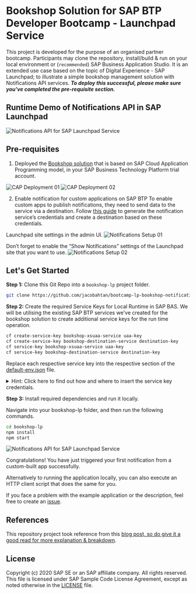# Bookshop Solution for SAP BTP Developer Bootcamp - Launchpad Service

This project is developed for the purpose of an organised partner bootcamp. Participants may clone the repository, install/build & run on your local environment or (`recommended`) SAP Business Application Studio. It is an extended use case based on the topic of Digital Experience - SAP Launchpad; to illustrate a simple bookshop management solution with Notifications API services. _**To deploy this successful, please make sure you've completed the pre-requisite section.**_

## Runtime Demo of Notifications API in SAP Launchpad
![Notifications API for SAP Launchpad Service](https://user-images.githubusercontent.com/8436161/143732756-f79f8931-a706-4ff4-998e-b1a6ec74a344.png?raw=true)

## Pre-requisites
1. Deployed the [Bookshop solution](https://github.com/jacobahtan/bootcamp-cap-bookshop) that is based on SAP Cloud Application Programming model, in your SAP Business Technology Platform trial account.


![CAP Deployment 01](https://user-images.githubusercontent.com/8436161/143733017-f38d3bea-5498-473d-aa1f-4f446f72c64c.png?raw=true)
![CAP Deployment 02](https://user-images.githubusercontent.com/8436161/143733030-dc069dbc-053f-41ff-92bd-9aef32c68dcc.png?raw=true)


2. Enable notification for custom applications on SAP BTP
To enable custom apps to publish notifications, they need to send data to the service via a destination.
Follow [this guide](https://help.sap.com/viewer/8c8e1958338140699bd4811b37b82ece/Cloud/en-US/d5429a2a5d9a4425a461aa06c4ee84e4.html) to generate the notification service’s credentials and create a destination based on these credentials.

Launchpad site settings in the admin UI.
![Notifications Setup 01](https://user-images.githubusercontent.com/8436161/143733113-c06c290e-b516-4ed1-afdc-249785848bd1.png?raw=true)

Don’t forget to enable the “Show Notifications” settings of the Launchpad site that you want to use.
![Notifications Setup 02](https://user-images.githubusercontent.com/8436161/143733115-b07f9cbb-6a67-4641-ae68-22c1ed1093ed.png?raw=true)


## Let's Get Started
**Step 1:** Clone this Git Repo into a `bookshop-lp` project folder.
```bash
git clone https://github.com/jacobahtan/bootcamp-lp-bookshop-notifications.git bookshop-lp
```
**Step 2:** Create the required Service Keys for Local Runtime in SAP BAS.
We will be utilising the existing SAP BTP services we've created for the bookshop solution to create additional service keys for the run time operation.
```bash
cf create-service-key bookshop-xsuaa-service uaa-key
cf create-service-key bookshop-destination-service destination-key
cf service-key bookshop-xsuaa-service uaa-key 
cf service-key bookshop-destination-service destination-key
```
Replace each respective service key into the respective section of the [default-env.json](https://github.com/jacobahtan/bootcamp-lp-bookshop-notifications/blob/main/default-env.json) file.
<p></p>
<details>
  <summary>Hint: Click here to find out how and where to insert the service key credentials.</summary>

<img src="https://user-images.githubusercontent.com/8436161/143735203-57f3c08b-e4c9-4492-90fd-fe0cbe765bcc.gif" width="100%">

</details>

**Step 3:** Install required dependencies and run it locally.

Navigate into your bookshop-lp folder, and then run the following commands.
```bash
cd bookshop-lp
npm install
npm start
```

![Notifications API for SAP Launchpad Service](https://user-images.githubusercontent.com/8436161/143732782-32ed06c4-4d79-4745-8530-f43c37637808.png?raw=true)

Congratulations! You have just triggered your first notification from a custom-built app successfully.

Alternatively to running the application locally, you can also execute an HTTP client script that does the same for you. 

If you face a problem with the example application or the description, feel free to create an [issue](https://github.com/jacobahtan/bootcamp-lp-bookshop-notifications/issues).

## References
This repository project took reference from this [blog post, so do give it a good read for more explanation & breakdown](https://blogs.sap.com/2021/07/06/sending-notifications-from-sap-btp-applications-to-the-sap-fiori-launchpad/).


## License

Copyright (c) 2020 SAP SE or an SAP affiliate company. All rights reserved. This file is licensed under SAP Sample Code License Agreement, except as noted otherwise in the [LICENSE](/LICENSE) file.
